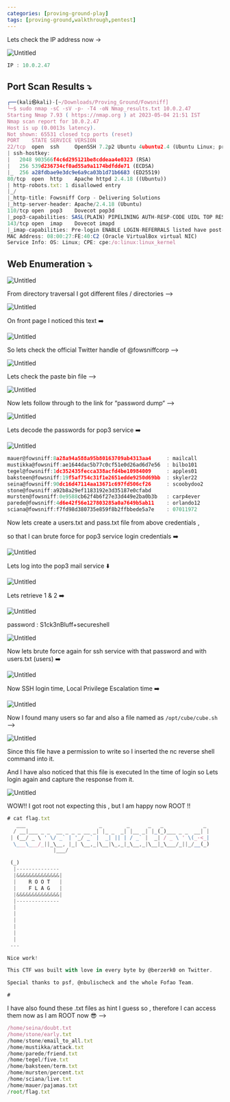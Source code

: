 ```yaml
---
categories: [proving-ground-play]
tags: [proving-ground,walkthrough,pentest]
---
```


Lets check the IP address now →

![Untitled](/Vulnhub-Files/img/Fowsniff-CTF/Untitled.png)

```jsx
IP : 10.0.2.47
```

## Port Scan Results ⤵️

```jsx
┌──(kali㉿kali)-[~/Downloads/Proving_Ground/Fowsniff]
└─$ sudo nmap -sC -sV -p- -T4 -oN Nmap_results.txt 10.0.2.47
Starting Nmap 7.93 ( https://nmap.org ) at 2023-05-04 21:51 IST
Nmap scan report for 10.0.2.47
Host is up (0.0013s latency).
Not shown: 65531 closed tcp ports (reset)
PORT    STATE SERVICE VERSION
22/tcp  open  ssh     OpenSSH 7.2p2 Ubuntu 4ubuntu2.4 (Ubuntu Linux; protocol 2.0)
| ssh-hostkey: 
|   2048 903566f4c6d295121be8cddeaa4e0323 (RSA)
|   256 539d236734cf0ad55a9a1174bdfdde71 (ECDSA)
|_  256 a28fdbae9e3dc9e6a9ca03b1d71b6683 (ED25519)
80/tcp  open  http    Apache httpd 2.4.18 ((Ubuntu))
| http-robots.txt: 1 disallowed entry 
|_/
|_http-title: Fowsniff Corp - Delivering Solutions
|_http-server-header: Apache/2.4.18 (Ubuntu)
110/tcp open  pop3    Dovecot pop3d
|_pop3-capabilities: SASL(PLAIN) PIPELINING AUTH-RESP-CODE UIDL TOP RESP-CODES USER CAPA
143/tcp open  imap    Dovecot imapd
|_imap-capabilities: Pre-login ENABLE LOGIN-REFERRALS listed have post-login capabilities more OK AUTH=PLAINA0001 ID SASL-IR LITERAL+ IDLE IMAP4rev1
MAC Address: 08:00:27:FE:40:C2 (Oracle VirtualBox virtual NIC)
Service Info: OS: Linux; CPE: cpe:/o:linux:linux_kernel
```

## Web Enumeration ⤵️

![Untitled](/Vulnhub-Files/img/Fowsniff-CTF/Untitled%201.png)

From directory traversal I got different files / directories —>

![Untitled](/Vulnhub-Files/img/Fowsniff-CTF/Untitled%202.png)

On front page I noticed this text ➡️

![Untitled](/Vulnhub-Files/img/Fowsniff-CTF/Untitled%203.png)

So lets check the official Twitter handle of @fowsniffcorp —>

![Untitled](/Vulnhub-Files/img/Fowsniff-CTF/Untitled%204.png)

Lets check the paste bin file —> 

![Untitled](/Vulnhub-Files/img/Fowsniff-CTF/Untitled%205.png)

Now lets follow through to the link for “password dump“ —>

![Untitled](/Vulnhub-Files/img/Fowsniff-CTF/Untitled%206.png)

Lets decode the passwords for pop3 service ➡️

![Untitled](/Vulnhub-Files/img/Fowsniff-CTF/Untitled%207.png)

```jsx
mauer@fowsniff:8a28a94a588a95b80163709ab4313aa4		: mailcall
mustikka@fowsniff:ae1644dac5b77c0cf51e0d26ad6d7e56	: bilbo101
tegel@fowsniff:1dc352435fecca338acfd4be10984009		: apples01
baksteen@fowsniff:19f5af754c31f1e2651edde9250d69bb	: skyler22
seina@fowsniff:90dc16d47114aa13671c697fd506cf26		: scoobydoo2
stone@fowsniff:a92b8a29ef1183192e3d35187e0cfabd
mursten@fowsniff:0e9588cb62f4b6f27e33d449e2ba0b3b	: carp4ever
parede@fowsniff:4d6e42f56e127803285a0a7649b5ab11	: orlando12
sciana@fowsniff:f7fd98d380735e859f8b2ffbbede5a7e	: 07011972
```

Now lets create a users.txt and pass.txt file from above credentials ,

so that  I can brute force for pop3 service login credentials ➡️

![Untitled](/Vulnhub-Files/img/Fowsniff-CTF/Untitled%208.png)

Lets log into the pop3 mail service ⬇️

![Untitled](/Vulnhub-Files/img/Fowsniff-CTF/Untitled%209.png)

Lets retrieve  1 & 2 ➡️

![Untitled](/Vulnhub-Files/img/Fowsniff-CTF/Untitled%2010.png)

password : S1ck3nBluff+secureshell

![Untitled](/Vulnhub-Files/img/Fowsniff-CTF/Untitled%2011.png)

Now lets brute force again for ssh service with that password and with users.txt (users) ➡️

![Untitled](/Vulnhub-Files/img/Fowsniff-CTF/Untitled%2012.png)

Now SSH login time, Local Privilege Escalation time ➡️ 

![Untitled](/Vulnhub-Files/img/Fowsniff-CTF/Untitled%2013.png)

Now I found many users so far and also a file named as `/opt/cube/cube.sh` —>

![Untitled](/Vulnhub-Files/img/Fowsniff-CTF/Untitled%2014.png)

Since this file have a permission to write so I inserted the nc reverse shell command into it.

And I have also noticed that this file is executed In the time of login so Lets login again and capture the response from it.

![Untitled](/Vulnhub-Files/img/Fowsniff-CTF/Untitled%2015.png)

WOW!! I got root not expecting this , but I am happy now ROOT !!

```jsx
# cat flag.txt
   ___                        _        _      _   _             _ 
  / __|___ _ _  __ _ _ _ __ _| |_ _  _| |__ _| |_(_)___ _ _  __| |
 | (__/ _ \ ' \/ _` | '_/ _` |  _| || | / _` |  _| / _ \ ' \(_-<_|
  \___\___/_||_\__, |_| \__,_|\__|\_,_|_\__,_|\__|_\___/_||_/__(_)
               |___/ 

 (_)
  |--------------
  |&&&&&&&&&&&&&&|
  |    R O O T   |
  |    F L A G   |
  |&&&&&&&&&&&&&&|
  |--------------
  |
  |
  |
  |
  |
  |
 ---

Nice work!

This CTF was built with love in every byte by @berzerk0 on Twitter.

Special thanks to psf, @nbulischeck and the whole Fofao Team.

#
```

I have also found these .txt files as hint I guess so , therefore I can access them now as I am ROOT now 😎 —>

```jsx
/home/seina/doubt.txt
/home/stone/early.txt
/home/stone/email_to_all.txt
/home/mustikka/attack.txt
/home/parede/friend.txt
/home/tegel/five.txt
/home/baksteen/term.txt
/home/mursten/percent.txt
/home/sciana/live.txt
/home/mauer/pajamas.txt
/root/flag.txt
```